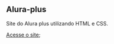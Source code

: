 ## Alura-plus

Site do Alura plus utilizando HTML e CSS.

[Acesse o site](https://viniciusdeab.github.io/alura-plus/);
